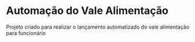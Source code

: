 # Automação do Vale Alimentação

Projeto criado para realizar o lançamento automatizado do vale alimentação para funcionário